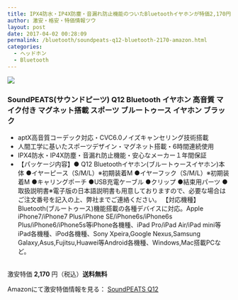 ```yaml
---
title: IPX4防水・IP4X防塵・音漏れ防止機能のついたBluetoothイヤホンが特価2,170円！送料無料！
author: 激安・格安・特価情報ツウ
layout: post
date: 2017-04-02 00:28:09
permalink: /bluetooth/soundpeats-q12-bluetooth-2170-amazon.html
categories:
  - ヘッドホン
  - Bluetooth
---
```


<div class="img-bg2 img_L">
<a target="_blank"  href="https://www.amazon.co.jp/gp/product/B01LXHAOPA/ref=as_li_tl?ie=UTF8&camp=247&creative=1211&creativeASIN=B01LXHAOPA&linkCode=as2&tag=tokkajohotsu-22&linkId=1a59374276127cec09a31aed5b9e1c79"><img border="0" src="//ws-fe.amazon-adsystem.com/widgets/q?_encoding=UTF8&MarketPlace=JP&ASIN=B01LXHAOPA&ServiceVersion=20070822&ID=AsinImage&WS=1&Format=_SL250_&tag=tokkajohotsu-22" ></a><img src="//ir-jp.amazon-adsystem.com/e/ir?t=tokkajohotsu-22&l=am2&o=9&a=B01LXHAOPA" width="1" height="1" border="0" alt="" style="border:none !important; margin:0px !important;" />
</div>

### SoundPEATS(サウンドピーツ) Q12 Bluetooth イヤホン 高音質 マイク付き マグネット搭載 スポーツ ブルートゥース イヤホン ブラック
<!--more-->

* aptX高音質コーデック対応・CVC6.0ノイズキャンセリング技術搭載
* 人間工学に基いたスポーツデザイン・マグネット搭載・6時間連続使用
* IPX4防水・IP4X防塵・音漏れ防止機能・安心なメーカー１年間保証
* 【パッケージ内容】● Q12 Bluetoothイヤホン(ブルートゥースイヤホン)本体 ●イヤーピース（S/M/L）※初期装着M ●イヤーフック（S/M/L）※初期装着M ●キャリングポーチ ●USB充電ケーブル ●クリップ ●結束用パーツ ●取扱説明書※電子版の日本語説明書も用意しておりますので、必要な場合はご注文番号を記入の上、弊社までご連絡ください。 【対応機種】Bluetooth(ブルートゥース)機能搭載の各種デバイスに対応。Apple iPhone7/iPhone7 Plus/iPhone SE/iPhone6s/iPhone6s Plus/iPhone6/iPhone5s等iPhone各機種、iPad Pro/iPad Air/iPad mini等iPad各機種、iPod各機種、Sony Xpeira,Google Nexus,Samsung Galaxy,Asus,Fujitsu,Huawei等Android各機種、Windows,Mac搭載PCなど。

<br clear="all" />激安特価 <span class="tokka-price"><strong>2,170</strong></span> 円（税込）**送料無料**

Amazonにて激安特価情報を見る： <span class="fs150p"><a href="https://www.amazon.co.jp/gp/product/B01LXHAOPA/ref=as_li_tl?ie=UTF8&camp=247&creative=1211&creativeASIN=B01LXHAOPA&linkCode=as2&tag=tokkajohotsu-22&linkId=1a59374276127cec09a31aed5b9e1c79" target="_blank">SoundPEATS Q12</a></span>

